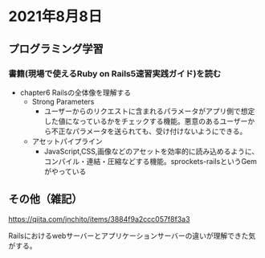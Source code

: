 # 2021年8月8日
## プログラミング学習
### 書籍(現場で使えるRuby on Rails5速習実践ガイド)を読む
- chapter6 Railsの全体像を理解する
  - Strong Parameters
    - ユーザーからのリクエストに含まれるパラメータがアプリ側で想定した値になっているかをチェックする機能。悪意のあるユーザーから不正なパラメータを送られても、受け付けないようにできる。
  - アセットパイプライン
    - JavaScript,CSS,画像などのアセットを効率的に読み込めるように、コンパイル・連結・圧縮などする機能。sprockets-railsというGemがやっている

## その他（雑記）
https://qiita.com/jnchito/items/3884f9a2ccc057f8f3a3  

Railsにおけるwebサーバーとアプリケーションサーバーの違いが理解できた気がする。
